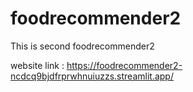 # foodrecommender2
This is second foodrecommender2

website link : https://foodrecommender2-ncdcq9bjdfrprwhnuiuzzs.streamlit.app/

